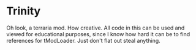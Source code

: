 # Trinity

Oh look, a terraria mod. How creative.
All code in this can be used and viewed for educational purposes, since I know how hard it can be to find references for tModLoader. Just don't flat out steal anything.
